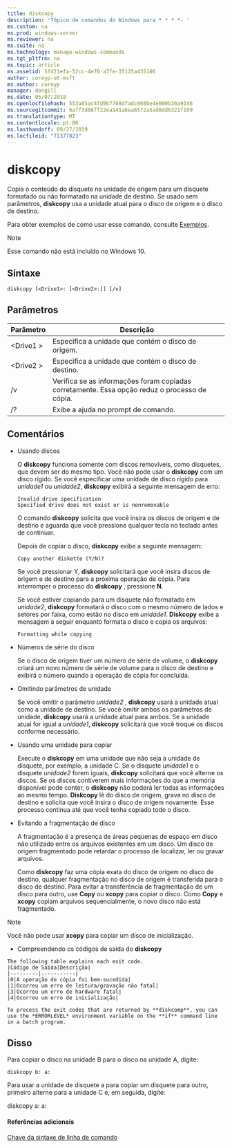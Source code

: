 ```yaml
---
title: diskcopy
description: 'Tópico de comandos do Windows para * * * *- '
ms.custom: na
ms.prod: windows-server
ms.reviewer: na
ms.suite: na
ms.technology: manage-windows-commands
ms.tgt_pltfrm: na
ms.topic: article
ms.assetid: 5fd21efa-52cc-4e70-a7fe-35125a435106
author: coreyp-at-msft
ms.author: coreyp
manager: dongill
ms.date: 05/07/2018
ms.openlocfilehash: 553a85ac4fd9b7708d7adc668be4e000b36a9346
ms.sourcegitcommit: 6aff3d88ff22ea141a6ea6572a5ad8dd6321f199
ms.translationtype: MT
ms.contentlocale: pt-BR
ms.lasthandoff: 09/27/2019
ms.locfileid: "71377823"
---
```

# <a name="diskcopy"></a>diskcopy



Copia o conteúdo do disquete na unidade de origem para um disquete formatado ou não formatado na unidade de destino. Se usado sem parâmetros, **diskcopy** usa a unidade atual para o disco de origem e o disco de destino.

Para obter exemplos de como usar esse comando, consulte [Exemplos](#BKMK_examples).

> [!NOTE]
> Esse comando não está incluído no Windows 10.

## <a name="syntax"></a>Sintaxe

```
diskcopy [<Drive1>: [<Drive2>:]] [/v]
```

## <a name="parameters"></a>Parâmetros

|Parâmetro|Descrição|
|---------|-----------|
|\<Drive1 >|Especifica a unidade que contém o disco de origem.|
|\<Drive2 >|Especifica a unidade que contém o disco de destino.|
|/v|Verifica se as informações foram copiadas corretamente. Essa opção reduz o processo de cópia.|
|/?|Exibe a ajuda no prompt de comando.|

## <a name="remarks"></a>Comentários

-   Usando discos

    O **diskcopy** funciona somente com discos removíveis, como disquetes, que devem ser do mesmo tipo. Você não pode usar o **diskcopy** com um disco rígido. Se você especificar uma unidade de disco rígido para *unidade1* ou *unidade2*, **diskcopy** exibirá a seguinte mensagem de erro:  
    ```
    Invalid drive specification
    Specified drive does not exist or is nonremovable
    ```  
    O comando **diskcopy** solicita que você insira os discos de origem e de destino e aguarda que você pressione qualquer tecla no teclado antes de continuar.

    Depois de copiar o disco, **diskcopy** exibe a seguinte mensagem:  
    ```
    Copy another diskette (Y/N)?
    ```  
    Se você pressionar Y, **diskcopy** solicitará que você insira discos de origem e de destino para a próxima operação de cópia. Para interromper o processo do **diskcopy** , pressione **N**.

    Se você estiver copiando para um disquete não formatado em *unidade2*, **diskcopy** formatará o disco com o mesmo número de lados e setores por faixa, como estão no disco em *unidade1*. **Diskcopy** exibe a mensagem a seguir enquanto formata o disco e copia os arquivos:  
    ```
    Formatting while copying
    ```  
-   Números de série do disco

    Se o disco de origem tiver um número de série de volume, o **diskcopy** criará um novo número de série de volume para o disco de destino e exibirá o número quando a operação de cópia for concluída.
-   Omitindo parâmetros de unidade

    Se você omitir o parâmetro *unidade2* , **diskcopy** usará a unidade atual como a unidade de destino. Se você omitir ambos os parâmetros de unidade, **diskcopy** usará a unidade atual para ambos. Se a unidade atual for igual a *unidade1*, **diskcopy** solicitará que você troque os discos conforme necessário.
-   Usando uma unidade para copiar

    Execute o **diskcopy** em uma unidade que não seja a unidade de disquete, por exemplo, a unidade C. Se o disquete *unidade1* e o disquete *unidade2* forem iguais, **diskcopy** solicitará que você alterne os discos. Se os discos contiverem mais informações do que a memória disponível pode conter, o **diskcopy** não poderá ler todas as informações ao mesmo tempo. **Diskcopy** lê do disco de origem, grava no disco de destino e solicita que você insira o disco de origem novamente. Esse processo continua até que você tenha copiado todo o disco.
-   Evitando a fragmentação de disco

    A fragmentação é a presença de áreas pequenas de espaço em disco não utilizado entre os arquivos existentes em um disco. Um disco de origem fragmentado pode retardar o processo de localizar, ler ou gravar arquivos.

    Como **diskcopy** faz uma cópia exata do disco de origem no disco de destino, qualquer fragmentação no disco de origem é transferida para o disco de destino. Para evitar a transferência de fragmentação de um disco para outro, use **Copy** ou **xcopy** para copiar o disco. Como **Copy** e **xcopy** copiam arquivos sequencialmente, o novo disco não está fragmentado.

> [!NOTE]
> Você não pode usar **xcopy** para copiar um disco de inicialização.
> -   Compreendendo os códigos de saída do **diskcopy**

    The following table explains each exit code.  
    |Código de Saída|Descrição|
    |---------|-----------|
    |0|A operação de cópia foi bem-sucedida|
    |1|Ocorreu um erro de leitura/gravação não fatal|
    |3|Ocorreu um erro de hardware fatal|
    |4|Ocorreu um erro de inicialização|

    To process the exit codes that are returned by **diskcomp**, you can use the *ERRORLEVEL* environment variable on the **if** command line in a batch program.

## <a name="BKMK_examples"></a>Disso

Para copiar o disco na unidade B para o disco na unidade A, digite:
```
diskcopy b: a:
```
Para usar a unidade de disquete a para copiar um disquete para outro, primeiro alterne para a unidade C e, em seguida, digite:

diskcopy a: a:

#### <a name="additional-references"></a>Referências adicionais

[Chave da sintaxe de linha de comando](command-line-syntax-key.md)